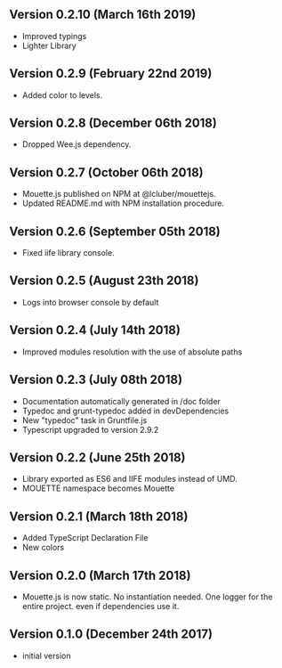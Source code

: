 
Version 0.2.10 (March 16th 2019)
-----------------------------
 * Improved typings
 * Lighter Library

Version 0.2.9 (February 22nd 2019)
-----------------------------
 * Added color to levels.

Version 0.2.8 (December 06th 2018)
-----------------------------
 * Dropped Wee.js dependency.

Version 0.2.7 (October 06th 2018)
-----------------------------
 * Mouette.js published on NPM at @lcluber/mouettejs.
 * Updated README.md with NPM installation procedure.

Version 0.2.6 (September 05th 2018)
-----------------------------
 * Fixed iife library console.

Version 0.2.5 (August 23th 2018)
-----------------------------
 * Logs into browser console by default

Version 0.2.4 (July 14th 2018)
-----------------------------
 * Improved modules resolution with the use of absolute paths

Version 0.2.3 (July 08th 2018)
-----------------------------
 * Documentation automatically generated in /doc folder
 * Typedoc and grunt-typedoc added in devDependencies
 * New "typedoc" task in Gruntfile.js
 * Typescript upgraded to version 2.9.2

Version 0.2.2 (June 25th 2018)
-----------------------------
 * Library exported as ES6 and IIFE modules instead of UMD.
 * MOUETTE namespace becomes Mouette

Version 0.2.1 (March 18th 2018)
-----------------------------
 * Added TypeScript Declaration File
 * New colors

Version 0.2.0 (March 17th 2018)
-----------------------------
 * Mouette.js is now static. No instantiation needed. One logger for the entire project. even if dependencies use it.

Version 0.1.0 (December 24th 2017)
-----------------------------
 * initial version
